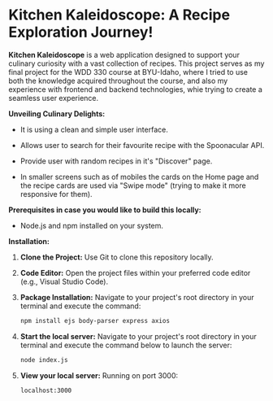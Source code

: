 # Kitchen Kaleidoscope: A Recipe Exploration Journey!

**Kitchen Kaleidoscope** is a web application designed to support your culinary curiosity with a vast collection of recipes. This project serves as my final project for the WDD 330 course at BYU-Idaho, where I tried to use both the knowledge acquired throughout the course, and also my experience with frontend and backend technologies, whie trying to create a seamless user experience.

**Unveiling Culinary Delights:**

* It is using a clean and simple user interface.

* Allows user to search for their favourite recipe with the Spoonacular API.

* Provide user with random recipes in it's "Discover" page.

* In smaller screens such as of mobiles the cards on the Home page and the recipe cards are used via "Swipe mode" (trying to make it more responsive for them).



**Prerequisites in case you would like to build this locally:**

- Node.js and npm installed on your system.

**Installation:**

1. **Clone the Project:** Use Git to clone this repository locally.
2. **Code Editor:** Open the project files within your preferred code editor (e.g., Visual Studio Code).
3. **Package Installation:** Navigate to your project's root directory in your terminal and execute the command:

   ```bash
   npm install ejs body-parser express axios
4. **Start the local server:** Navigate to your project's root directory in your terminal and execute the command below to launch the server:

   ```bash
   node index.js
5. **View your local server:** Running on port 3000:

   ```bash
   localhost:3000